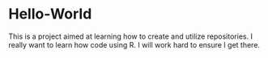 # Hello-World
This is a project aimed at learning how to create and utilize repositories.
I really want to learn how code using R. 
I will work hard to ensure I get there. 
